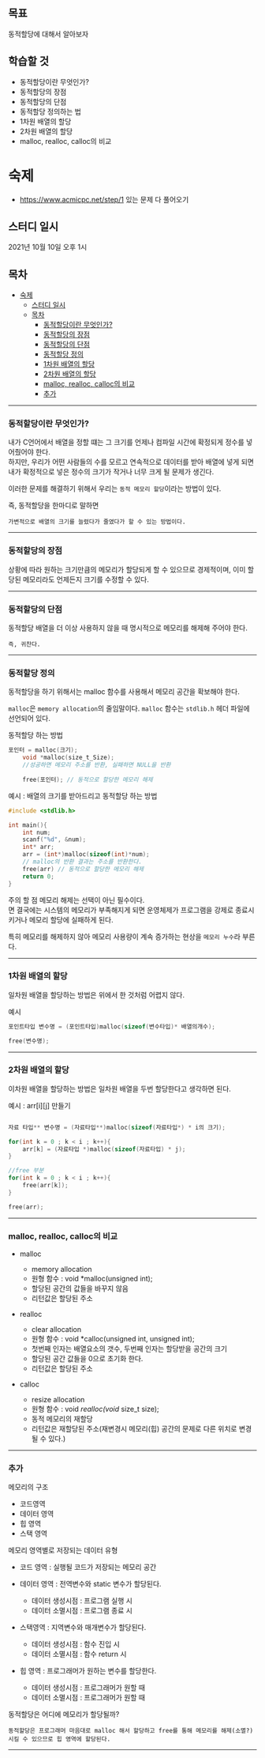 ## 목표
동적할당에 대해서 알아보자

## 학습할 것
- 동적할당이란 무엇인가?
- 동적할당의 장점
- 동적할당의 단점
- 동적할당 정의하는 법
- 1차원 배열의 할당
- 2차원 배열의 할당
- malloc, realloc, calloc의 비교

# 숙제
- https://www.acmicpc.net/step/1 있는 문제 다 풀어오기

## 스터디 일시
2021년 10월 10일 오후 1시

## 목차
- [숙제](#숙제)
  - [스터디 일시](#스터디-일시)
  - [목차](#목차)
    - [동적할당이란 무엇인가?](#동적할당이란-무엇인가)
    - [동적할당의 장점](#동적할당의-장점)
    - [동적할당의 단점](#동적할당의-단점)
    - [동적할당 정의](#동적할당-정의)
    - [1차원 배열의 할당](#1차원-배열의-할당)
    - [2차원 배열의 할당](#2차원-배열의-할당)
    - [malloc, realloc, calloc의 비교](#malloc-realloc-calloc의-비교)
    - [추가](#추가)
---


### 동적할당이란 무엇인가?

내가 C언어에서 배열을 정할 떄는 그 크기를 언제나 컴파일 시간에 확정되게 정수를 넣어줬어야 한다.  
하지만, 우리가 어떤 사람들의 수를 모르고 연속적으로 데이터를 받아 배열에 넣게 되면 내가 확정적으로 넣은 정수의 크기가 작거나 너무 크게 될 문제가 생긴다.

이러한 문제를 해결하기 위해서 우리는 `동적 메모리 할당`이라는 방법이 있다.

즉, 동적할당을 한마디로 말하면
```
가변적으로 배열의 크기를 늘렸다가 줄였다가 할 수 있는 방법이다.
```
---

### 동적할당의 장점
상황에 따라 원하는 크기만큼의 메모리가 할당되게 할 수 있으므로 경제적이며, 이미 할당된 메모리라도 언제든지 크기를 수정할 수 있다.

---

### 동적할당의 단점
동적할당 배열을 더 이상 사용하지 않을 때 명시적으로 메모리를 해제해 주어야 한다.
```
즉, 귀찬다.
```
---
### 동적할당 정의

동적할당을 하기 위해서는 malloc 함수를 사용해서 메모리 공간을 확보해야 한다.

`malloc`은 `memory allocation`의 줄임말이다.
`malloc` 함수는 `stdlib.h` 헤더 파일에 선언되어 있다.

동적할당 하는 방법
```C
포인터 = malloc(크기);
    void *malloc(size_t_Size);
    //성공하면 메모리 주소를 반환, 실패하면 NULL을 반환
    
    free(포인터); // 동적으로 할당한 메모리 해제
```

예시 : 배열의 크기를 받아드리고 동적할당 하는 방법
```C
#include <stdlib.h>

int main(){
    int num;
    scanf("%d", &num);
    int* arr;
    arr = (int*)malloc(sizeof(int)*num);
    // malloc의 반환 결과는 주소를 반환한다.
    free(arr) // 동적으로 할당한 메모리 해제
    return 0;
}
```

주의 할 점
메모리 해제는 선택이 아닌 필수이다.  
면 결국에는 시스템의 메모리가 부족해지게 되면 운영체제가 프로그램을 강제로 종료시키거나 메모리 할당에 실패하게 된다.  

특히 메모리를 해제하지 않아 메모리 사용량이 계속 증가하는 현상을 `메모리 누수`라 부른다.

---
### 1차원 배열의 할당
일차원 배열을 할당하는 방법은 위에서 한 것처럼 어렵지 않다.

예시

```C
포인트타입 변수명 = (포인트타입)malloc(sizeof(변수타입)* 배열의개수);

free(변수명);
```
---
### 2차원 배열의 할당

이차원 배열을 할당하는 방법은 일차원 배열을 두번 할당한다고 생각하면 된다.

예시 : arr[i][j] 만들기
```C

자료 타입** 변수명 = (자료타입**)malloc(sizeof(자료타입*) * i의 크기);

for(int k = 0 ; k < i ; k++){
    arr[k] = (자료타입 *)malloc(sizeof(자료타입) * j);
}

//free 부분
for(int k = 0 ; k < i ; k++){
    free(arr[k]);
}

free(arr);

```
---
### malloc, realloc, calloc의 비교

- malloc
  - memory allocation
  - 원형 함수 : void *malloc(unsigned int);
  - 할당된 공간의 값들을 바꾸지 않음
  - 리턴값은 할당된 주소

- realloc
  - clear allocation
  - 원형 함수 : void *calloc(unsigned int, unsigned int);
  - 첫번째 인자는 배열요소의 갯수, 두번째 인자는 할당받을 공간의 크기
  - 할당된 공간 값들을 0으로 초기화 한다.
  - 리턴값은 할당된 주소

- calloc
  - resize allocation
  - 원형 함수 : void *realloc(void* size_t size);
  - 동적 메모리의 재할당
  - 리턴값은 재할당된 주소(재변경시 메모리(힙) 공간의 문제로 다른 위치로 변경될 수 있다.)

---
### 추가

메모리의 구조 
- 코드영역  
- 데이터 영역  
- 힙 영역  
- 스택 영역 

메모리 영역별로 저장되는 데이터 유형
- 코드 영역 : 실행될 코드가 저장되는 메모리 공간

- 데이터 영역 : 전역변수와 static 변수가 할당된다.
    - 데이터 생성시점 : 프로그램 실행 시 
    - 데이터 소멸시점 : 프로그램 종료 시  


- 스택영역 : 지역변수와 매개변수가 할당된다.
  - 데이터 생성시점 : 함수 진입 시
  - 데이터 소멸시점 : 함수 return 시

- 힙 영역 : 프로그래머가 원하는 변수를 할당한다.
  - 데이터 생성시점 : 프로그래머가 원할 때
  - 데이터 소멸시점 : 프로그래머가 원할 때

동적할당은 어디에 메모리가 할당될까?  
```
동적할당은 프로그래머 마음대로 malloc 해서 할당하고 free를 통해 메모리를 해제(소멸?) 시킬 수 있으므로 힙 영역에 할당된다.
```
---
